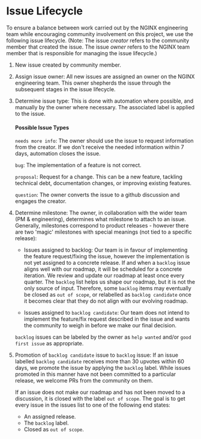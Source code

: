 # Issue Lifecycle

To ensure a balance between work carried out by the NGINX engineering team while encouraging community involvement on this project, we use the following issue lifecycle. (Note: The issue *creator* refers to the community member that created the issue. The issue *owner* refers to the NGINX team member that is responsible for managing the issue lifecycle.)

1. New issue created by community member.


2. Assign issue owner: All new issues are assigned an owner on the NGINX engineering team. This owner shepherds the issue through the subsequent stages in the issue lifecycle.


3. Determine issue type: This is done with automation where possible, and manually by the owner where necessary. The associated label is applied to the issue.
   #### Possible Issue Types
   `needs more info`: The owner should use the issue to request information from the creator. If we don't receive the needed information within 7 days, automation closes the issue.

   `bug`: The implementation of a feature is not correct.

   `proposal`: Request for a change. This can be a new feature, tackling technical debt, documentation changes, or improving existing features.

   `question`: The owner converts the issue to a github discussion and engages the creator.


4. Determine milestone: The owner, in collaboration with the wider team (PM & engineering), determines what milestone to attach to an issue. Generally, milestones correspond to product releases - however there are two 'magic' milestones with special meanings (not tied to a specific release):

   - Issues assigned to backlog: Our team is in favour of implementing the feature request/fixing the issue, however the implementation is not yet assigned to a concrete release. If and when a `backlog` issue aligns well with our roadmap, it will be scheduled for a concrete iteration. We review and update our roadmap at least once every quarter. The `backlog` list helps us shape our roadmap, but it is not the only source of input. Therefore, some `backlog` items may eventually be closed as `out of scope`, or relabelled as `backlog candidate` once it becomes clear that they do not align with our evolving roadmap.

   - Issues assigned to `backlog candidate`: Our team does not intend to implement the feature/fix request described in the issue and wants the community to weigh in before we make our final decision.

    `backlog` issues can be labeled by the owner as `help wanted` and/or `good first issue` as appropriate.


5. Promotion of `backlog candidate` issue to `backlog` issue: If an issue labelled `backlog candidate` receives more than 30 upvotes within 60 days, we promote the issue by applying the `backlog` label. While issues promoted in this manner have not been committed to a particular release, we welcome PRs from the community on them.

   If an issue does not make our roadmap and has not been moved to a discussion, it is closed with the label `out of scope`. The goal is to get every issue in the issues list to one of the following end states:

   - An assigned release.
   - The `backlog` label.
   - Closed as `out of scope`.
